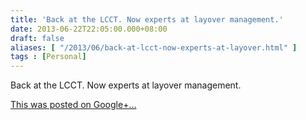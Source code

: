 ```yaml
---
title: 'Back at the LCCT. Now experts at layover management.'
date: 2013-06-22T22:05:00.000+08:00
draft: false
aliases: [ "/2013/06/back-at-lcct-now-experts-at-layover.html" ]
tags : [Personal]
---
```


Back at the LCCT. Now experts at layover management.  

[This was posted on Google+…](https://plus.google.com/114642277785568765419/posts/5fZYWbU2rHW)